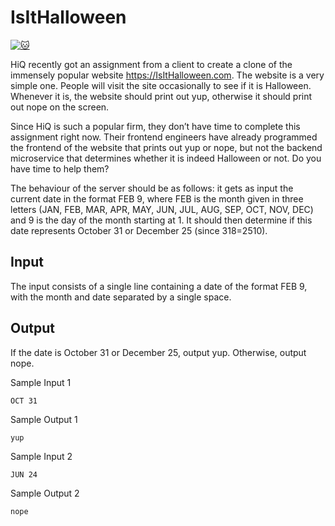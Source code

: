 # IsItHalloween

[![:cat:](https://open.kattis.com/favicon)](https://open.kattis.com/problems/isithalloween)

HiQ recently got an assignment from a client to create a clone of the immensely popular website https://IsItHalloween.com. The website is a very simple one. People will visit the site occasionally to see if it is Halloween. Whenever it is, the website should print out yup, otherwise it should print out nope on the screen.

Since HiQ is such a popular firm, they don’t have time to complete this assignment right now. Their frontend engineers have already programmed the frontend of the website that prints out yup or nope, but not the backend microservice that determines whether it is indeed Halloween or not. Do you have time to help them?

The behaviour of the server should be as follows: it gets as input the current date in the format FEB 9, where FEB is the month given in three letters (JAN, FEB, MAR, APR, MAY, JUN, JUL, AUG, SEP, OCT, NOV, DEC) and 9 is the day of the month starting at 1. It should then determine if this date represents October 31 or December 25 (since 318=2510).

## Input

The input consists of a single line containing a date of the format FEB 9, with the month and date separated by a single space.

## Output

If the date is October 31 or December 25, output yup. Otherwise, output nope.

Sample Input 1
```
OCT 31
```

Sample Output 1
```
yup
```

Sample Input 2
```
JUN 24
```

Sample Output 2
```
nope
```
